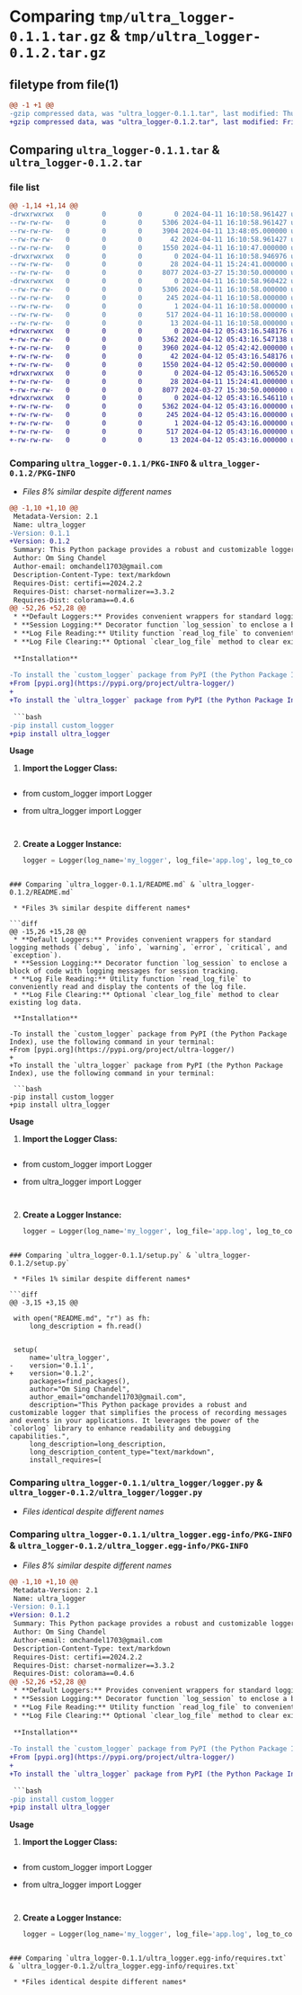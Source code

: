 # Comparing `tmp/ultra_logger-0.1.1.tar.gz` & `tmp/ultra_logger-0.1.2.tar.gz`

## filetype from file(1)

```diff
@@ -1 +1 @@
-gzip compressed data, was "ultra_logger-0.1.1.tar", last modified: Thu Apr 11 16:10:58 2024, max compression
+gzip compressed data, was "ultra_logger-0.1.2.tar", last modified: Fri Apr 12 05:43:16 2024, max compression
```

## Comparing `ultra_logger-0.1.1.tar` & `ultra_logger-0.1.2.tar`

### file list

```diff
@@ -1,14 +1,14 @@
-drwxrwxrwx   0        0        0        0 2024-04-11 16:10:58.961427 ultra_logger-0.1.1/
--rw-rw-rw-   0        0        0     5306 2024-04-11 16:10:58.961427 ultra_logger-0.1.1/PKG-INFO
--rw-rw-rw-   0        0        0     3904 2024-04-11 13:48:05.000000 ultra_logger-0.1.1/README.md
--rw-rw-rw-   0        0        0       42 2024-04-11 16:10:58.961427 ultra_logger-0.1.1/setup.cfg
--rw-rw-rw-   0        0        0     1550 2024-04-11 16:10:47.000000 ultra_logger-0.1.1/setup.py
-drwxrwxrwx   0        0        0        0 2024-04-11 16:10:58.946976 ultra_logger-0.1.1/ultra_logger/
--rw-rw-rw-   0        0        0       28 2024-04-11 15:24:41.000000 ultra_logger-0.1.1/ultra_logger/__init__.py
--rw-rw-rw-   0        0        0     8077 2024-03-27 15:30:50.000000 ultra_logger-0.1.1/ultra_logger/logger.py
-drwxrwxrwx   0        0        0        0 2024-04-11 16:10:58.960422 ultra_logger-0.1.1/ultra_logger.egg-info/
--rw-rw-rw-   0        0        0     5306 2024-04-11 16:10:58.000000 ultra_logger-0.1.1/ultra_logger.egg-info/PKG-INFO
--rw-rw-rw-   0        0        0      245 2024-04-11 16:10:58.000000 ultra_logger-0.1.1/ultra_logger.egg-info/SOURCES.txt
--rw-rw-rw-   0        0        0        1 2024-04-11 16:10:58.000000 ultra_logger-0.1.1/ultra_logger.egg-info/dependency_links.txt
--rw-rw-rw-   0        0        0      517 2024-04-11 16:10:58.000000 ultra_logger-0.1.1/ultra_logger.egg-info/requires.txt
--rw-rw-rw-   0        0        0       13 2024-04-11 16:10:58.000000 ultra_logger-0.1.1/ultra_logger.egg-info/top_level.txt
+drwxrwxrwx   0        0        0        0 2024-04-12 05:43:16.548176 ultra_logger-0.1.2/
+-rw-rw-rw-   0        0        0     5362 2024-04-12 05:43:16.547138 ultra_logger-0.1.2/PKG-INFO
+-rw-rw-rw-   0        0        0     3960 2024-04-12 05:42:42.000000 ultra_logger-0.1.2/README.md
+-rw-rw-rw-   0        0        0       42 2024-04-12 05:43:16.548176 ultra_logger-0.1.2/setup.cfg
+-rw-rw-rw-   0        0        0     1550 2024-04-12 05:42:50.000000 ultra_logger-0.1.2/setup.py
+drwxrwxrwx   0        0        0        0 2024-04-12 05:43:16.506520 ultra_logger-0.1.2/ultra_logger/
+-rw-rw-rw-   0        0        0       28 2024-04-11 15:24:41.000000 ultra_logger-0.1.2/ultra_logger/__init__.py
+-rw-rw-rw-   0        0        0     8077 2024-03-27 15:30:50.000000 ultra_logger-0.1.2/ultra_logger/logger.py
+drwxrwxrwx   0        0        0        0 2024-04-12 05:43:16.546110 ultra_logger-0.1.2/ultra_logger.egg-info/
+-rw-rw-rw-   0        0        0     5362 2024-04-12 05:43:16.000000 ultra_logger-0.1.2/ultra_logger.egg-info/PKG-INFO
+-rw-rw-rw-   0        0        0      245 2024-04-12 05:43:16.000000 ultra_logger-0.1.2/ultra_logger.egg-info/SOURCES.txt
+-rw-rw-rw-   0        0        0        1 2024-04-12 05:43:16.000000 ultra_logger-0.1.2/ultra_logger.egg-info/dependency_links.txt
+-rw-rw-rw-   0        0        0      517 2024-04-12 05:43:16.000000 ultra_logger-0.1.2/ultra_logger.egg-info/requires.txt
+-rw-rw-rw-   0        0        0       13 2024-04-12 05:43:16.000000 ultra_logger-0.1.2/ultra_logger.egg-info/top_level.txt
```

### Comparing `ultra_logger-0.1.1/PKG-INFO` & `ultra_logger-0.1.2/PKG-INFO`

 * *Files 8% similar despite different names*

```diff
@@ -1,10 +1,10 @@
 Metadata-Version: 2.1
 Name: ultra_logger
-Version: 0.1.1
+Version: 0.1.2
 Summary: This Python package provides a robust and customizable logger that simplifies the process of recording messages and events in your applications. It leverages the power of the `colorlog` library to enhance readability and debugging capabilities.
 Author: Om Sing Chandel
 Author-email: omchandel1703@gmail.com
 Description-Content-Type: text/markdown
 Requires-Dist: certifi==2024.2.2
 Requires-Dist: charset-normalizer==3.3.2
 Requires-Dist: colorama==0.4.6
@@ -52,26 +52,28 @@
 * **Default Loggers:** Provides convenient wrappers for standard logging methods (`debug`, `info`, `warning`, `error`, `critical`, and `exception`).
 * **Session Logging:** Decorator function `log_session` to enclose a block of code with logging messages for session tracking.
 * **Log File Reading:** Utility function `read_log_file` to conveniently read and display the contents of the log file.
 * **Log File Clearing:** Optional `clear_log_file` method to clear existing log data.
 
 **Installation**
 
-To install the `custom_logger` package from PyPI (the Python Package Index), use the following command in your terminal:
+From [pypi.org](https://pypi.org/project/ultra-logger/)
+
+To install the `ultra_logger` package from PyPI (the Python Package Index), use the following command in your terminal:
 
 ```bash
-pip install custom_logger
+pip install ultra_logger
 ```
 
 **Usage**
 
 1. **Import the Logger Class:**
 
    ```python
-   from custom_logger import Logger
+   from ultra_logger import Logger
    ```
 
 2. **Create a Logger Instance:**
 
    ```python
    logger = Logger(log_name='my_logger', log_file='app.log', log_to_console=True)
    ```
```

### Comparing `ultra_logger-0.1.1/README.md` & `ultra_logger-0.1.2/README.md`

 * *Files 3% similar despite different names*

```diff
@@ -15,26 +15,28 @@
 * **Default Loggers:** Provides convenient wrappers for standard logging methods (`debug`, `info`, `warning`, `error`, `critical`, and `exception`).
 * **Session Logging:** Decorator function `log_session` to enclose a block of code with logging messages for session tracking.
 * **Log File Reading:** Utility function `read_log_file` to conveniently read and display the contents of the log file.
 * **Log File Clearing:** Optional `clear_log_file` method to clear existing log data.
 
 **Installation**
 
-To install the `custom_logger` package from PyPI (the Python Package Index), use the following command in your terminal:
+From [pypi.org](https://pypi.org/project/ultra-logger/)
+
+To install the `ultra_logger` package from PyPI (the Python Package Index), use the following command in your terminal:
 
 ```bash
-pip install custom_logger
+pip install ultra_logger
 ```
 
 **Usage**
 
 1. **Import the Logger Class:**
 
    ```python
-   from custom_logger import Logger
+   from ultra_logger import Logger
    ```
 
 2. **Create a Logger Instance:**
 
    ```python
    logger = Logger(log_name='my_logger', log_file='app.log', log_to_console=True)
    ```
```

### Comparing `ultra_logger-0.1.1/setup.py` & `ultra_logger-0.1.2/setup.py`

 * *Files 1% similar despite different names*

```diff
@@ -3,15 +3,15 @@
 
 with open("README.md", "r") as fh:
     long_description = fh.read()
     
     
 setup(
     name='ultra_logger',
-    version='0.1.1',
+    version='0.1.2',
     packages=find_packages(),
     author="Om Sing Chandel",
     author_email="omchandel1703@gmail.com",
     description="This Python package provides a robust and customizable logger that simplifies the process of recording messages and events in your applications. It leverages the power of the `colorlog` library to enhance readability and debugging capabilities.",
     long_description=long_description,
     long_description_content_type="text/markdown",
     install_requires=[
```

### Comparing `ultra_logger-0.1.1/ultra_logger/logger.py` & `ultra_logger-0.1.2/ultra_logger/logger.py`

 * *Files identical despite different names*

### Comparing `ultra_logger-0.1.1/ultra_logger.egg-info/PKG-INFO` & `ultra_logger-0.1.2/ultra_logger.egg-info/PKG-INFO`

 * *Files 8% similar despite different names*

```diff
@@ -1,10 +1,10 @@
 Metadata-Version: 2.1
 Name: ultra_logger
-Version: 0.1.1
+Version: 0.1.2
 Summary: This Python package provides a robust and customizable logger that simplifies the process of recording messages and events in your applications. It leverages the power of the `colorlog` library to enhance readability and debugging capabilities.
 Author: Om Sing Chandel
 Author-email: omchandel1703@gmail.com
 Description-Content-Type: text/markdown
 Requires-Dist: certifi==2024.2.2
 Requires-Dist: charset-normalizer==3.3.2
 Requires-Dist: colorama==0.4.6
@@ -52,26 +52,28 @@
 * **Default Loggers:** Provides convenient wrappers for standard logging methods (`debug`, `info`, `warning`, `error`, `critical`, and `exception`).
 * **Session Logging:** Decorator function `log_session` to enclose a block of code with logging messages for session tracking.
 * **Log File Reading:** Utility function `read_log_file` to conveniently read and display the contents of the log file.
 * **Log File Clearing:** Optional `clear_log_file` method to clear existing log data.
 
 **Installation**
 
-To install the `custom_logger` package from PyPI (the Python Package Index), use the following command in your terminal:
+From [pypi.org](https://pypi.org/project/ultra-logger/)
+
+To install the `ultra_logger` package from PyPI (the Python Package Index), use the following command in your terminal:
 
 ```bash
-pip install custom_logger
+pip install ultra_logger
 ```
 
 **Usage**
 
 1. **Import the Logger Class:**
 
    ```python
-   from custom_logger import Logger
+   from ultra_logger import Logger
    ```
 
 2. **Create a Logger Instance:**
 
    ```python
    logger = Logger(log_name='my_logger', log_file='app.log', log_to_console=True)
    ```
```

### Comparing `ultra_logger-0.1.1/ultra_logger.egg-info/requires.txt` & `ultra_logger-0.1.2/ultra_logger.egg-info/requires.txt`

 * *Files identical despite different names*

